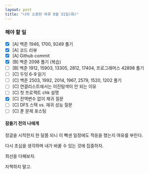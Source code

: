 ```yaml
---
layout: post
title: "나의 소중한 하루 8월 31일(화)"
---
```


### 해야 할 일

- [x] [A] 백준 1946, 1700, 9249 풀기
- [x] [A] 코드 리뷰
- [x] [A] Github commit
- [x] [B] 백준 2098 풀기 (복습)
- [ ] [B] 백준 1912, 15903, 13305, 2812, 17404, 프로그래머스 42898 풀기
- [ ] [C] 두잇 6-9 읽기
- [ ] [C] 백준 2503, 1992, 2014, 1967, 2579, 1520, 1202 풀기
- [ ] [C] 연결리스트에서는 이진탐색이 안 되는 이유
- [ ] [C] 첫 프로젝트 chk 설명
- [x] [C] 전역변수 없이 재귀 질문
- [ ] [C] DFS 스택 vs. 재귀 성능 질문
- [ ] [C] 푼 문제 포스팅

#### 잠들기 전의 나에게

정글을 시작한지 한 달쯤 되니 이 빡센 일정에도 적응을 했는지 여유를 부린다.

다시 초심을 생각하며 내가 바꿀 수 있는 것에 집중하자.

최선을 다해보자.

자책하지 말고.

